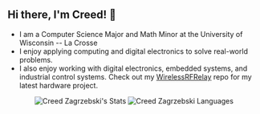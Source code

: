 ## Hi there, I'm Creed! 👋
- I am a Computer Science Major and Math Minor at the University of Wisconsin -- La Crosse
- I enjoy applying computing and digital electronics to solve real-world problems.
- I also enjoy working with digital electronics, embedded systems, and industrial control systems. Check out my [WirelessRFRelay](https://github.com/czagrzebski/WirelessRFRelay) repo for my latest hardware project.  

<p align="center"> <img src="https://github-readme-stats.vercel.app/api?username=czagrzebski&theme=tokyonight&count_private=true&show_icons=true" alt="Creed Zagrzebski's Stats"> 

<img src="https://github-readme-stats.vercel.app/api/top-langs?username=czagrzebski&show_icons=true&theme=city_lights&count_private=true&layout=compact" alt="Creed Zagrzebski Languages" />

</p>
